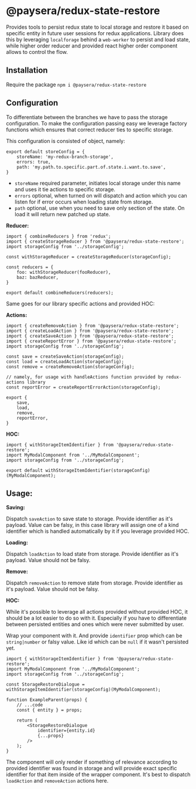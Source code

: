 @paysera/redux-state-restore
=
Provides tools to persist redux state to local storage and restore it based on specific entity in future user sessions for redux applications.
Library does this by leveraging `localforage` behind a `web-worker` to persist and load state, while higher order reducer and provided react higher order component allows to control the flow.

Installation
-

Require the package `npm i @paysera/redux-state-restore`

Configuration 
-

To differentiate between the branches we have to pass the storage configuration. To make the configuration passing easy we leverage factory functions which ensures that correct reducer ties to specific storage.

This configuration is consisted of object, namely:

```
export default storeConfig = {
    storeName: 'my-redux-branch-storage',
    errors: true,
    path: 'my.path.to.specific.part.of.state.i.want.to.save',
}
```

- `storeName` required parameter, initiates local storage under this name and uses it tie actions to specific storage.
- `errors` optional, when turned on will dispatch and action which you can listen for if error occurs when loading state from storage.
- `path` optional, use when you need to save only section of the state. On load it will return new patched up state.

<strong>Reducer:</strong>
```
import { combineReducers } from 'redux';
import { createStorageReducer } from '@paysera/redux-state-restore';
import storageConfig from '../storageConfig';

const withStorageReducer = createStorageReducer(storageConfig);

const reducers = {
    foo: withStorageReducer(fooReducer),
    baz: bazReducer,
}

export default combineReducers(reducers);
```

Same goes for our library specific actions and provided HOC:

<strong>Actions:</strong>
```
import { createRemoveAction } from '@paysera/redux-state-restore';
import { createLoadAction } from '@paysera/redux-state-restore';
import { createSaveAction } from '@paysera/redux-state-restore';
import { createReportError } from '@paysera/redux-state-restore';
import storageConfig from '../storageConfig';

const save = createSaveAction(storageConfig);
const load = createLoadAction(storageConfig);
const remove = createRemoveAction(storageConfig);

// namely, for usage with handleActions function provided by redux-actions library
const reportError = createReportErrorAction(storageConfig);

export {
    save,
    load,
    remove,
    reportError,
}

```

<strong>HOC:</strong>
```
import { withStorageItemIdentifier } from '@paysera/redux-state-restore';
import MyModalComponent from '../MyModalComponent';
import storageConfig from '../storageConfig';

export default withStorageItemIdentifier(storageConfig)(MyModalComponent);
```

Usage:
-

<strong>Saving:</strong>

Dispatch `saveAction` to save state to storage. Provide identifier as it's payload. Value can be falsy, in this case library will assign one of a kind identifier which is handled automatically by it if you leverage provided HOC.

<strong>Loading:</strong>

Dispatch `loadAction` to load state from storage. Provide identifier as it's payload. Value should not be falsy.

<strong>Remove: </strong>

Dispatch `removeAction` to remove state from storage. Provide identifier as it's payload. Value should not be falsy.

<strong>HOC:</strong>

While it's possible to leverage all actions provided without provided HOC, it should be a lot easier to do so with it. Especially if you have to differentiate between persisted entities and ones which were never submitted by user.

Wrap your component with it. And provide `identifier` prop which can be `string|number` or falsy value. Like id which can be `null` if it wasn't persisted yet.

```
import { withStorageItemIdentifier } from '@paysera/redux-state-restore';
import MyModalComponent from '../MyModalComponent';
import storageConfig from '../storageConfig';

const StorageRestoreDialogue = withStorageItemIdentifier(storageConfig)(MyModalComponent);

function ExampleParent(props) {
    // ...code
    const { entity } = props;

    return (
        <StorageRestoreDialogue
            identifier={entity.id}
            {...props}
        />
    );
}
```
The component will only render if something of relevance according to provided identifier was found in storage and will provide exact specific identifier for that item inside of the wrapper component. It's best to dispatch `loadAction` and `removeAction` actions here.
